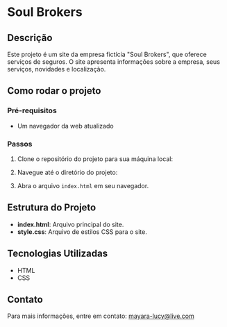 # Soul Brokers

## Descrição

Este projeto é um site da empresa fictícia "Soul Brokers", que oferece serviços de seguros. O site apresenta informações sobre a empresa, seus serviços, novidades e localização.

## Como rodar o projeto

### Pré-requisitos

- Um navegador da web atualizado

### Passos

1. Clone o repositório do projeto para sua máquina local:

2. Navegue até o diretório do projeto:

3. Abra o arquivo `index.html` em seu navegador.

## Estrutura do Projeto

- **index.html**: Arquivo principal do site.
- **style.css**: Arquivo de estilos CSS para o site.

## Tecnologias Utilizadas

- HTML
- CSS

## Contato

Para mais informações, entre em contato: [mayara-lucy@live.com](mailto:mayara-lucy@live.com)
